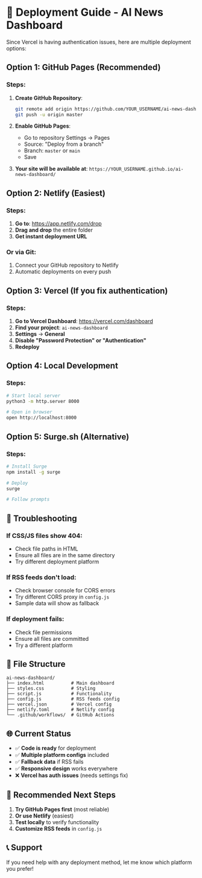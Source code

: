 # 🚀 Deployment Guide - AI News Dashboard

Since Vercel is having authentication issues, here are multiple deployment options:

## Option 1: GitHub Pages (Recommended)

### Steps:
1. **Create GitHub Repository**:
   ```bash
   git remote add origin https://github.com/YOUR_USERNAME/ai-news-dashboard.git
   git push -u origin master
   ```

2. **Enable GitHub Pages**:
   - Go to repository Settings → Pages
   - Source: "Deploy from a branch"
   - Branch: `master` or `main`
   - Save

3. **Your site will be available at**:
   `https://YOUR_USERNAME.github.io/ai-news-dashboard/`

## Option 2: Netlify (Easiest)

### Steps:
1. **Go to**: https://app.netlify.com/drop
2. **Drag and drop** the entire folder
3. **Get instant deployment URL**

### Or via Git:
1. Connect your GitHub repository to Netlify
2. Automatic deployments on every push

## Option 3: Vercel (If you fix authentication)

### Steps:
1. **Go to Vercel Dashboard**: https://vercel.com/dashboard
2. **Find your project**: `ai-news-dashboard`
3. **Settings** → **General**
4. **Disable "Password Protection" or "Authentication"**
5. **Redeploy**

## Option 4: Local Development

### Steps:
```bash
# Start local server
python3 -m http.server 8000

# Open in browser
open http://localhost:8000
```

## Option 5: Surge.sh (Alternative)

### Steps:
```bash
# Install Surge
npm install -g surge

# Deploy
surge

# Follow prompts
```

## 🔧 Troubleshooting

### If CSS/JS files show 404:
- Check file paths in HTML
- Ensure all files are in the same directory
- Try different deployment platform

### If RSS feeds don't load:
- Check browser console for CORS errors
- Try different CORS proxy in `config.js`
- Sample data will show as fallback

### If deployment fails:
- Check file permissions
- Ensure all files are committed
- Try a different platform

## 📁 File Structure
```
ai-news-dashboard/
├── index.html          # Main dashboard
├── styles.css          # Styling
├── script.js           # Functionality
├── config.js           # RSS feeds config
├── vercel.json         # Vercel config
├── netlify.toml        # Netlify config
└── .github/workflows/  # GitHub Actions
```

## 🌐 Current Status

- ✅ **Code is ready** for deployment
- ✅ **Multiple platform configs** included
- ✅ **Fallback data** if RSS fails
- ✅ **Responsive design** works everywhere
- ❌ **Vercel has auth issues** (needs settings fix)

## 🎯 Recommended Next Steps

1. **Try GitHub Pages first** (most reliable)
2. **Or use Netlify** (easiest)
3. **Test locally** to verify functionality
4. **Customize RSS feeds** in `config.js`

## 📞 Support

If you need help with any deployment method, let me know which platform you prefer! 